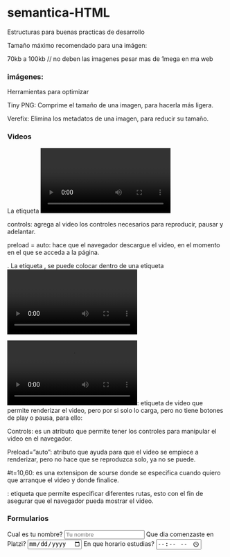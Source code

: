 # semantica-HTML
Estructuras para buenas practicas de desarrollo

Tamaño máximo recomendado para una imágen:

70kb a 100kb   // no deben las imagenes pesar mas de 1mega en ma web
###  imágenes:

Herramientas para optimizar

Tiny PNG: Comprime el tamaño de una imagen, para hacerla más ligera.

Verefix: Elimina los metadatos de una imagen, para reducir su tamaño.

### Videos

La etiqueta <video>, tiene algunos atributos como:
.

controls: agrega al video los controles necesarios para reproducir, pausar y adelantar.

preload = auto: hace que el navegador descargue el video, en el momento en el que se acceda a la página.

.
La etiqueta <source>, se puede colocar dentro de una etiqueta <video> varias veces, para especificar diferentes rutas. Esto para asegurar que cualquier navegador pueda mostrar el video.
  
  <video src=””></video>: etiqueta de video que permite renderizar el video, pero por si solo lo carga, pero no tiene botones de play o pausa, para ello:

Controls: es un atributo que permite tener los controles para manipular el video en el navegador.

Preload=”auto”: atributo que ayuda para que el video se empiece a renderizar, pero no hace que se reproduzca solo, ya no se puede.

#t=10,60: es una extensipon de sourse donde se especifica cuando quiero que arranque el video y donde finalice.

<source />: etiqueta que permite especificar diferentes rutas, esto con el fin de asegurar que el navegador pueda mostrar el video.
  
  
  ### Formularios
  
   <form action="">
    <label for="nombre">
      <span>Cual es tu nombre?</span>
      <input type="text" id="nombre" placeholder="Tu nombre" required>
    </label>
    <label for="inicio-platzi">
      <span>Que dia comenzaste en Platzi?</span>
      <input type="date" id="inicio-platzi" >
    </label>
    <label for="horario">
      <span>En que horario estudias?</span>
      <input type="time" id="horario" >
    </label>
  </form>
  
  
